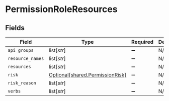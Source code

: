 # PermissionRoleResources


## Fields

| Field                                                                        | Type                                                                         | Required                                                                     | Description                                                                  |
| ---------------------------------------------------------------------------- | ---------------------------------------------------------------------------- | ---------------------------------------------------------------------------- | ---------------------------------------------------------------------------- |
| `api_groups`                                                                 | list[*str*]                                                                  | :heavy_minus_sign:                                                           | N/A                                                                          |
| `resource_names`                                                             | list[*str*]                                                                  | :heavy_minus_sign:                                                           | N/A                                                                          |
| `resources`                                                                  | list[*str*]                                                                  | :heavy_minus_sign:                                                           | N/A                                                                          |
| `risk`                                                                       | [Optional[shared.PermissionRisk]](undefined/models/shared/permissionrisk.md) | :heavy_minus_sign:                                                           | N/A                                                                          |
| `risk_reason`                                                                | list[*str*]                                                                  | :heavy_minus_sign:                                                           | N/A                                                                          |
| `verbs`                                                                      | list[*str*]                                                                  | :heavy_minus_sign:                                                           | N/A                                                                          |
